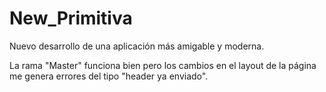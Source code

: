 # New_Primitiva

Nuevo desarrollo de una aplicación más amigable y moderna.

La rama "Master" funciona bien pero los cambios en el layout de la página me genera errores del tipo "header ya enviado".

